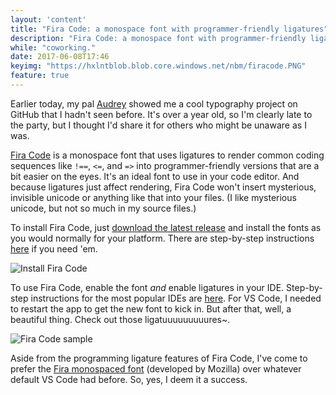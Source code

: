 ```yaml
---
layout: 'content'
title: "Fira Code: a monospace font with programmer-friendly ligatures"
description: "Fira Code: a monospace font with programmer-friendly ligatures"
while: "coworking."
date: 2017-06-08T17:46
keyimg: "https://hxlntblob.blob.core.windows.net/nbm/firacode.PNG"
feature: true
---
```


Earlier today, my pal [Audrey](http://loveme.computer) showed me a cool typography project on GitHub that I hadn't seen before. It's over a year old, so I'm clearly late to the party, but I thought I'd share it for others who might be unaware as I was.

[Fira Code](https://github.com/tonsky/FiraCode) is a monospace font that uses ligatures to render common coding sequences like `!==`, `<=`, and `=>` into programmer-friendly versions that are a bit easier on the eyes. It's an ideal font to use in your code editor. And because ligatures just affect rendering, Fira Code won't insert mysterious, invisible unicode or anything like that into your files. (I like mysterious unicode, but not so much in my source files.)

To install Fira Code, just [download the latest release](https://github.com/tonsky/FiraCode/releases) and install the fonts as you would normally for your platform. There are step-by-step instructions [here](https://github.com/tonsky/FiraCode/wiki) if you need 'em.

![Install Fira Code](https://hxlntblob.blob.core.windows.net/nbm/install-firacode.gif)

To use Fira Code, enable the font *and* enable ligatures in your IDE. Step-by-step instructions for the most popular IDEs are [here](https://github.com/tonsky/FiraCode/wiki). For VS Code, I needed to restart the app to get the new font to kick in. But after that, well, a beautiful thing. Check out those ligatuuuuuuuuures~.

![Fira Code sample](https://hxlntblob.blob.core.windows.net/nbm/firacode2.png)

Aside from the programming ligature features of Fira Code, I've come to prefer the [Fira monospaced font](https://github.com/mozilla/Fira) (developed by Mozilla) over whatever default VS Code had before. So, yes, I deem it a success.
